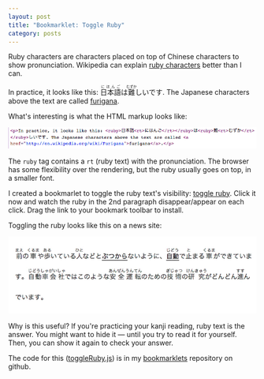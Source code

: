 ```yaml
---
layout: post
title: "Bookmarklet: Toggle Ruby"
category: posts
---
```


Ruby characters are characters placed on top of Chinese characters to show
pronunciation. Wikipedia can explain [ruby characters][rubyCharacters] better than I can.

In practice, it looks like this: <ruby>日本語<rt>にほんご</rt></ruby>は<ruby>難<rt>むずか</rt></ruby>しいです. The Japanese characters above the text are called [furigana](http://en.wikipedia.org/wiki/Furigana).

What's interesting is what the HTML markup looks like:

![HTML ruby markup](/assets/toggleruby/markup.png)

The `ruby` tag contains a `rt` (ruby text) with the pronunciation. The browser
has some flexibility over the rendering, but the ruby usually goes on top, in a
smaller font.

I created a bookmarlet to toggle the ruby text's visibility: <a href="javascript:(function()%7Bvar%20id%3D%22c8f38bbf013e6f254dfe129984188c9a2646b793%22%2Cd%3Ddocument%2Cstyle%3Dd.getElementById(id)%3Bstyle%3Fd.head.removeChild(style)%3A(style%3Dd.createElement(%22style%22)%2Cstyle.innerHTML%3D%22rt%20%7B%20visibility%3A%20hidden%3B%20%7D%22%2Cstyle.id%3Did%2Cd.head.appendChild(style))%3B%7D)()">toggle ruby</a>. Click it now and watch the ruby in the 2nd paragraph disappear/appear on each click. Drag the link to your bookmark toolbar to install.

Toggling the ruby looks like this on a news site:

![HTML ruby markup](/assets/toggleruby/toggleRuby.gif)

Why is this useful? If you're practicing your kanji reading, ruby text is the
answer. You might want to hide it — until you try to read it for yourself. Then,
you can show it again to check your answer.

The code for this ([toggleRuby.js](https://github.com/jpalardy/bookmarklets/blob/main/src/toggleRuby.js))
is in my [bookmarklets](https://github.com/jpalardy/bookmarklets) repository on github.

[rubyCharacters]: http://en.wikipedia.org/wiki/Ruby_character

